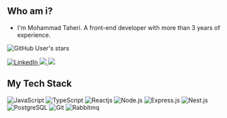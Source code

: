## Who am i?

- I'm Mohammad Taheri. A front-end developer with more than 3 years of experience.
 
 ![GitHub User's stars](https://img.shields.io/github/stars/DevEmpower?style=social)

<a href="https://www.linkedin.com/in/mohammad-taheri1" target="_blank">
<img src="https://img.shields.io/badge/LinkedIn-%230077B5.svg?&style=flat-square&logo=linkedin&logoColor=white" alt="LinkedIn">
</a> 
 <a href="https://stackoverflow.com/users/16505469/mohammad-taheri">
 <img src="https://img.shields.io/badge/Stack Overflow-f48024?style=flat&logo=stackoverflow&logoColor=white" />
 </a>
</a> 
 <a href="mailto:mamad.taheri.68@gmail.com">
 <img src="https://img.shields.io/badge/-Gmail-c14438?style=flat-square&logo=Gmail&logoColor=white" />
 </a>
 


## My Tech Stack


![JavaScript](https://img.shields.io/badge/JavaScript-fcdc00?style=flat-square&logo=javascript&logoColor=black)
![TypeScript](https://img.shields.io/badge/TypeScript-3178c6?style=flat-square&logo=typescript&logoColor=white)
![Reactjs](https://img.shields.io/badge/Reactjs-61dafb?style=flat-square&logo=react&logoColor=black)
![Node.js](https://img.shields.io/badge/Node.js-026e00?style=flat-square&logo=node.js&logoColor=white)
![Express.js](https://img.shields.io/badge/Expressjs-ddd?style=flat-square&logo=express&logoColor=black)
![Nest.js](https://img.shields.io/badge/Nestjs-ed1543?style=flat-square&logo=nestjs&logoColor=white)
![PostgreSQL](https://img.shields.io/badge/PostgreSQL-00758f?style=flat-square&logo=postgresql&logoColor=white)
![Git](https://img.shields.io/badge/Git-6e5494?style=flat-square&logo=git&logoColor=white)
![Rabbitmq](https://img.shields.io/badge/Rabbitmq-f76300?style=flat-square&logo=rabbitmq&logoColor=white)
